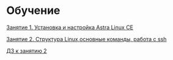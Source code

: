 # Обучение

[Занятие 1.  Установка и настройка Astra Linux CE](https://github.com/Aleksey-10081967/Education/tree/main/lesson-1)

[Занятие 2. Структура Linux,основные команды, работа с ssh ](https://github.com/Aleksey-10081967/Education/tree/main/lesson-2)

[ДЗ к занятию 2](https://github.com/Aleksey-10081967/Education/tree/main/lesson-2/dz-lesson-2.md)

